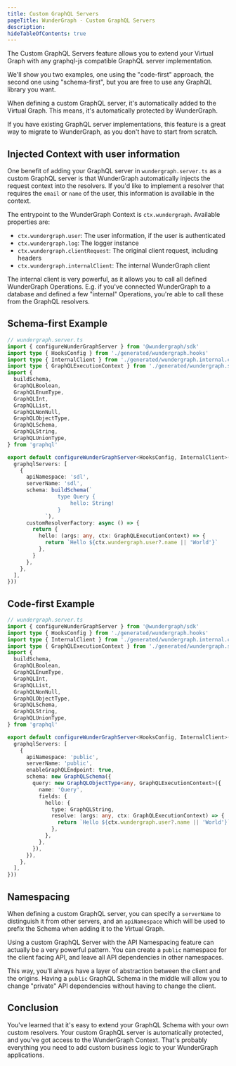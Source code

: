 ```yaml
---
title: Custom GraphQL Servers
pageTitle: WunderGraph - Custom GraphQL Servers
description:
hideTableOfContents: true
---
```


The Custom GraphQL Servers feature allows you to extend your Virtual Graph with any graphql-js compatible GraphQL server implementation.

We'll show you two examples,
one using the "code-first" approach,
the second one using "schema-first",
but you are free to use any GraphQL library you want.

When defining a custom GraphQL server,
it's automatically added to the Virtual Graph.
This means, it's automatically protected by WunderGraph.

If you have existing GraphQL server implementations,
this feature is a great way to migrate to WunderGraph,
as you don't have to start from scratch.

## Injected Context with user information

One benefit of adding your GraphQL server in `wundergraph.server.ts` as a custom GraphQL server is that WunderGraph automatically injects the request context into the resolvers.
If you'd like to implement a resolver that requires the `email` or `name` of the user,
this information is available in the context.

The entrypoint to the WunderGraph Context is `ctx.wundergraph`.
Available properties are:

- `ctx.wundergraph.user`: The user information, if the user is authenticated
- `ctx.wundergraph.log`: The logger instance
- `ctx.wundergraph.clientRequest`: The original client request, including headers
- `ctx.wundergraph.internalClient`: The internal WunderGraph client

The internal client is very powerful, as it allows you to call all defined WunderGraph Operations.
E.g. if you've connected WunderGraph to a database and defined a few "internal" Operations,
you're able to call these from the GraphQL resolvers.

## Schema-first Example

```typescript
// wundergraph.server.ts
import { configureWunderGraphServer } from '@wundergraph/sdk'
import type { HooksConfig } from './generated/wundergraph.hooks'
import type { InternalClient } from './generated/wundergraph.internal.client'
import type { GraphQLExecutionContext } from './generated/wundergraph.server'
import {
  buildSchema,
  GraphQLBoolean,
  GraphQLEnumType,
  GraphQLInt,
  GraphQLList,
  GraphQLNonNull,
  GraphQLObjectType,
  GraphQLSchema,
  GraphQLString,
  GraphQLUnionType,
} from 'graphql'

export default configureWunderGraphServer<HooksConfig, InternalClient>(() => ({
  graphqlServers: [
    {
      apiNamespace: 'sdl',
      serverName: 'sdl',
      schema: buildSchema(`
                type Query {
                    hello: String!
                }
            `),
      customResolverFactory: async () => {
        return {
          hello: (args: any, ctx: GraphQLExecutionContext) => {
            return `Hello ${ctx.wundergraph.user?.name || 'World'}`
          },
        }
      },
    },
  ],
}))
```

## Code-first Example

```typescript
// wundergraph.server.ts
import { configureWunderGraphServer } from '@wundergraph/sdk'
import type { HooksConfig } from './generated/wundergraph.hooks'
import type { InternalClient } from './generated/wundergraph.internal.client'
import type { GraphQLExecutionContext } from './generated/wundergraph.server'
import {
  buildSchema,
  GraphQLBoolean,
  GraphQLEnumType,
  GraphQLInt,
  GraphQLList,
  GraphQLNonNull,
  GraphQLObjectType,
  GraphQLSchema,
  GraphQLString,
  GraphQLUnionType,
} from 'graphql'

export default configureWunderGraphServer<HooksConfig, InternalClient>(() => ({
  graphqlServers: [
    {
      apiNamespace: 'public',
      serverName: 'public',
      enableGraphQLEndpoint: true,
      schema: new GraphQLSchema({
        query: new GraphQLObjectType<any, GraphQLExecutionContext>({
          name: 'Query',
          fields: {
            hello: {
              type: GraphQLString,
              resolve: (args: any, ctx: GraphQLExecutionContext) => {
                return `Hello ${ctx.wundergraph.user?.name || 'World'}`
              },
            },
          },
        }),
      }),
    },
  ],
}))
```

## Namespacing

When defining a custom GraphQL server,
you can specify a `serverName` to distinguish it from other servers,
and an `apiNamespace` which will be used to prefix the Schema when adding it to the Virtual Graph.

Using a custom GraphQL Server with the API Namespacing feature can actually be a very powerful pattern.
You can create a `public` namespace for the client facing API,
and leave all API dependencies in other namespaces.

This way, you'll always have a layer of abstraction between the client and the origins.
Having a `public` GraphQL Schema in the middle will allow you to change "private" API dependencies without having to change the client.

## Conclusion

You've learned that it's easy to extend your GraphQL Schema with your own custom resolvers.
Your custom GraphQL server is automatically protected,
and you've got access to the WunderGraph Context.
That's probably everything you need to add custom business logic to your WunderGraph applications.
